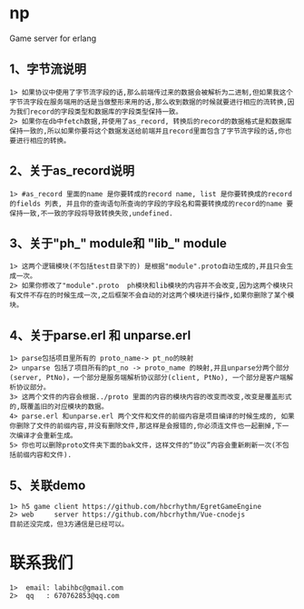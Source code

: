 np
=======
Game server for erlang

1、字节流说明
-----
	1> 如果协议中使用了字节流字段的话,那么前端传过来的数据会被解析为二进制,但如果我这个字节流字段在服务端用的话是当做整形来用的话,那么收到数据的时候就要进行相应的流转换,因为我们record的字段类型和数据库的字段类型保持一致。
	2> 如果你在db中fetch数据,并使用了as_record, 转换后的record的数据格式是和数据库保持一致的,所以如果你要将这个数据发送给前端并且record里面包含了字节流字段的话,你也要进行相应的转换。

2、关于as_record说明
-----
	1> #as_record 里面的name 是你要转成的record name, list 是你要转换成的record 的fields 列表, 并且你的查询语句所查询的字段的字段名和需要转换成的record的name 要保持一致,不一致的字段将导致转换失败,undefined.


3、关于"ph_" module和 "lib_" module
-----
	1> 这两个逻辑模块(不包括test目录下的) 是根据"module".proto自动生成的,并且只会生成一次。
	2> 如果你修改了"module".proto  ph模块和lib模块的内容并不会改变,因为这两个模块只有文件不存在的时候生成一次,之后框架不会自动的对这两个模块进行操作,如果你删除了某个模块。

4、关于parse.erl 和 unparse.erl
-----
	1> parse包括项目里所有的 proto_name-> pt_no的映射
	2> unparse 包括了项目所有的pt_no -> proto_name 的映射,并且unparse分两个部分(server, PtNo)，一个部分是服务端解析协议部分(client, PtNo), 一个部分是客户端解析协议部分。
	3> 这两个文件的内容会根据../proto 里面的内容的模块内容的改变而改变,改变是覆盖形式的,既覆盖旧的对应模块的数据。
	4> parse.erl 和unparse.erl 两个文件和文件的前缀内容是项目编译的时候生成的, 如果你删除了文件的前缀内容,并没有删除文件,那这样是会报错的,你必须连文件也一起删掉,下一次编译才会重新生成。
	5> 你也可以删除proto文件夹下面的bak文件，这样文件的“协议”内容会重新刷新一次(不包括前缀内容和文件).

5、关联demo
-----
	1> h5 game client https://github.com/hbcrhythm/EgretGameEngine
	2> web     server https://github.com/hbcrhythm/Vue-cnodejs
	目前还没完成，但3方通信是已经可以。

联系我们
=======
	1>  email: labihbc@gmail.com 
	2>  qq 	 : 670762853@qq.com